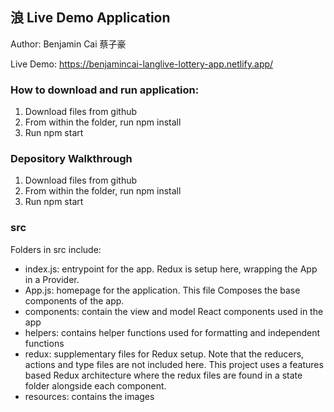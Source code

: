 ## 浪 Live Demo Application

Author: Benjamin Cai 蔡子豪

Live Demo: https://benjamincai-langlive-lottery-app.netlify.app/

### How to download and run application:

1. Download files from github
2. From within the folder, run npm install
3. Run npm start

### Depository Walkthrough

1. Download files from github
2. From within the folder, run npm install
3. Run npm start

### src

Folders in src include:

- index.js: entrypoint for the app. Redux is setup here, wrapping the App in a Provider.
- App.js: homepage for the application. This file Composes the base components of the app.
- components: contain the view and model React components used in the app
- helpers: contains helper functions used for formatting and independent functions
- redux: supplementary files for Redux setup. Note that the reducers, actions and type files are not included here. This project uses a features based Redux architecture where the redux files are found in a state folder alongside each component.
- resources: contains the images
